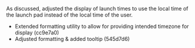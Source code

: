 As discussed, adjusted the display of launch times to use the local time of the launch pad instead of the local time of the user.

- Extended formatting utility to allow for providing intended timezone for display (cc9e7a0)
- Adjusted formatting & added tooltip (545d7d6)

